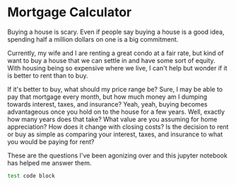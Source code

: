 # Mortgage Calculator
Buying a house is scary. Even if people say buying a house is a good idea, spending half a million dollars on one is a big commitment.

Currently, my wife and I are renting a great condo at a fair rate, but kind of want to buy a house that we can settle in and have some sort of equity. With housing being so expensive where we live, I can't help but wonder if it is better to rent than to buy. 

If it's better to buy, what should my price range be? Sure, I may be able to pay that mortgage every month, but how much money am I dumping towards interest, taxes, and insurance? Yeah, yeah, buying becomes advantageous once you hold on to the house for a few years. Well, exactly how many years does that take? What value are you assuming for home appreciation? How does it change with closing costs? Is the decision to rent or buy as simple as comparing your interest, taxes, and insurance to what you would be paying for rent?

These are the questions I've been agonizing over and this jupyter notebook has helped me answer them.

```sh
test code block
```
